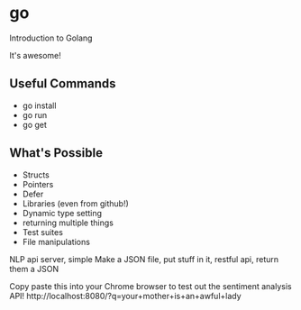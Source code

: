 # go
Introduction to Golang

It's awesome! 

## Useful Commands
- go install
- go run <filename>
- go get <libname>


## What's Possible
- Structs
- Pointers
- Defer
- Libraries (even from github!)
- Dynamic type setting
- returning multiple things
- Test suites
- File manipulations


NLP api server, simple
Make a JSON file, put stuff in it, restful api, return them a JSON

Copy paste this into your Chrome browser to test out the sentiment analysis API! 
http://localhost:8080/?q=your+mother+is+an+awful+lady
